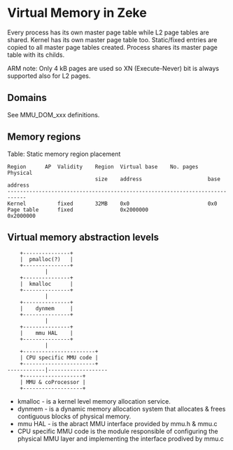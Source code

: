 Virtual Memory in Zeke
======================

Every process has its own master page table while L2 page tables are shared.
Kernel has its own master page table too. Static/fixed entries are copied to all
master page tables created. Process shares its master page table with its
childs.

ARM note: Only 4 kB pages are used so XN (Execute-Never) bit is always supported
also for L2 pages.

Domains
-------

See MMU_DOM_xxx definitions.

Memory regions
--------------

Table: Static memory region placement

    Region      AP  Validity    Region  Virtual base    No. pages   Physical
                                size    address                     base address
    ----------------------------------------------------------------------------
    Kernel          fixed       32MB    0x0                         0x0
    Page table      fixed               0x2000000                   0x2000000


Virtual memory abstraction levels
---------------------------------

        +---------------+
        |  pmalloc(?)   |
        +---------------+
                |
        +---------------+
        |  kmalloc      |
        +---------------+
                |
        +---------------+
        |    dynmem     |
        +---------------+
                |
        +---------------+
        |    mmu HAL    |
        +---------------+
                |
        +-----------------------+
        | CPU specific MMU code |
        +-----------------------+
    ------------|-------------------
        +-------------------+
        | MMU & coProcessor |
        +-------------------+

+ kmalloc - is a kernel level memory allocation service.
+ dynmem - is a dynamic memory allocation system that allocates & frees
  contiguous blocks of physical memory.
+ mmu HAL - is the abract MMU interface provided by mmu.h & mmu.c
+ CPU specific MMU code is the module responsible of configuring the
  physical MMU layer and implementing the interface prodived by mmu.c

